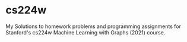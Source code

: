 # cs224w
My Solutions to homework problems and programming assignments for Stanford's cs224w Machine Learning with Graphs (2021) course.
